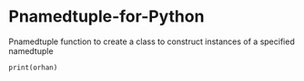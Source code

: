 # Pnamedtuple-for-Python
Pnamedtuple function to create a class to construct instances of a specified namedtuple
```
print(orhan)
```
